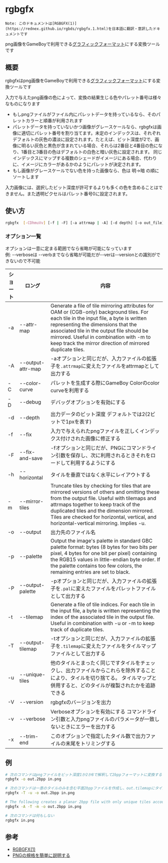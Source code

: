 # rgbgfx

```
Note: このドキュメントは[RGBGFX(1)](https://rednex.github.io/rgbds/rgbgfx.1.html)を日本語に翻訳・意訳したドキュメントです
```

png画像をGameBoyで利用できる[グラフィックフォーマット](./2bpp.md)にする変換ツールです

## 概要

rgbgfxはpng画像をGameBoyで利用できる[グラフィックフォーマット](./2bpp.md)にする変換ツールです

入力で与えたpng画像の色によって、変換の結果生じる色やパレット番号は様々なものになります
 - もしpngファイルがファイル内にパレットデータを持っているなら、そのパレットカラーと順番が利用されます
 - パレットデータを持っていないかつ画像がグレースケールなら、rgbgfxは画像に適切にパレット番号を割り当てます。未定のインデックスは、それぞれデフォルトの灰色の濃淡に設定されます。たとえば、ビット深度が2で、画像に明るい灰色と黒色が含まれている場合、それらは2番目と4番目の色になり、1番目と3番目の色はデフォルトの白色と暗い灰色に設定されます。 同じインデックスにマップする複数のシェードがイメージにある場合、代わりに、イメージにカラーがあるかのようにパレットが決定されます。
 - もし画像がグレースケールでない色を持った画像なら、色は 明->暗 の順にソートします

入力画像には、選択したビット深度が許可するよりも多くの色を含めることはできません。また透明ピクセルはパレット番号0に設定されます。

## 使い方

```sh
rgbgfx	[-CDhmuVv] [-f | -F] [-a attrmap | -A] [-d depth] [-o out_file] [-p pal_file | -P] [-t tilemap | -T] [-x tiles] file
```

### オプション一覧

オプションは一意に定まる範囲でなら省略が可能になっています  
例: --verboseは --verbまでなら省略が可能だが--verは--versionとの識別ができないので不可能

 ショート | ロング |  内容
 ----  | ---- | ----
 -a  | --attr-map | Generate a file of tile mirroring attributes for OAM or (CGB-only) background tiles. For each tile in the input file, a byte is written representing the dimensions that the associated tile in the output file should be mirrored. Useful in combination with -m to keep track the mirror direction of mirrored duplicate tiles.
 -A  | --output-attr-map | -aオプションと同じだが、入力ファイルの拡張子を`.attrmap`に変えたファイルをattrmapとして出力する
 -C  | --color-curve | パレットを生成する際にGameBoy Colorのcolor curveを利用する
 -D  | --debug | デバッグオプションを有効にする
 -d  | --depth | 出力データのビット深度 デフォルトでは2(2ビットで1pxを表す)
 -f  | --fix | 入力で与えられたpngファイルを正しくインデックス付けされた画像に修正する
 -F  | --fix-and-save | -fオプションと同じだが、PNGにコマンドライン引数を保存し、次に利用されるときそれをロードして利用するようにする
 -h  | --horizontal | タイルを垂直ではなく水平にレイアウトする
 -m  | --mirror-tiles | Truncate tiles by checking for tiles that are mirrored versions of others and omitting these from the output file. Useful with tilemaps and attrmaps together to keep track of the duplicated tiles and the dimension mirrored. Tiles are checked for horizontal, vertical, and horizontal-vertical mirroring. Implies -u.
 -o  | --output | 出力先のファイル名
 -p  | --palette | Output the image's palette in standard GBC palette format: bytes (8 bytes for two bits per pixel, 4 bytes for one bit per pixel) containing the RGB15 values in little-endian byte order. If the palette contains too few colors, the remaining entries are set to black.
 -P  | --output-palette | -pオプションと同じだが、入力ファイルの拡張子を`.pal`に変えたファイルをパレットファイルとして出力する
 -t  | --tilemap | Generate a file of tile indices. For each tile in the input file, a byte is written representing the index of the associated tile in the output file. Useful in combination with -u or -m to keep track of duplicate tiles.
 -T  | --output-tilemap | -tオプションと同じだが、入力ファイルの拡張子を`.tilemap`に変えたファイルをタイルマップファイルとして出力する
 -u  | --unique-tiles | 他のタイルとまったく同じですタイルをチェックし、出力ファイルからこれらを除外することにより、タイルを切り捨てる。 タイルマップと併用すると、どのタイルが複製されたかを追跡できる
 -V  | --version | rgbgfxのバージョンを出力
 -v  | --verbose | Verboseオプションを有効にする コマンドライン引数と入力pngファイルのパラメータが一致しないときにエラーを出力する
 -x  | --trim-end | このオプションで指定したタイル数で出力ファイルの末尾をトリミングする

## 例

```sh
# 次のコマンドはpngファイルをビット深度1か2か8で解釈して2bppフォーマットに変換する
rgbgfx -o out.2bpp in.png

# 次のコマンドは一意のタイルのみを含む平面2bppファイルを作成し、out.tilemapにタイルマップを出力する
rgbgfx -T -u -o out.2bpp in.png

# The following creates a planar 2bpp file with only unique tiles accounting for tile mirroring and its associated tilemap out.tilemap and attrmap out.attrmap:
rgbgfx -A -T -m -o out.2bpp in.png

# 次のコマンドは何もしない
rgbgfx in.png
```

## 参考

- [RGBGFX(1)](https://rednex.github.io/rgbds/rgbgfx.1.html)
- [PNGの規格を簡単に説明する](https://dawn.hateblo.jp/entry/2017/10/22/205417)

